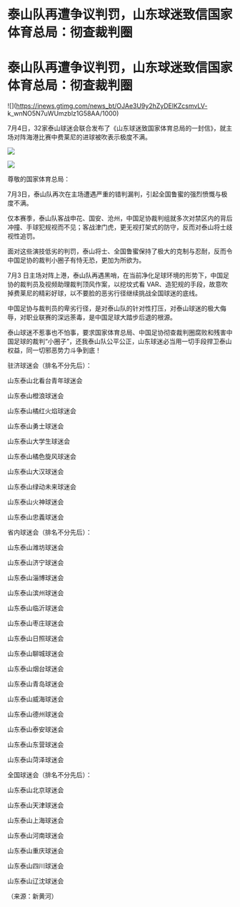 # 泰山队再遭争议判罚，山东球迷致信国家体育总局：彻查裁判圈

# 泰山队再遭争议判罚，山东球迷致信国家体育总局：彻查裁判圈

![](https://inews.gtimg.com/news_bt/OJAe3U9y2hZyDElKZcsmvLV-
k_wnNO5N7uWUmzblz1G58AA/1000)

7月4日，32家泰山球迷会联合发布了《山东球迷致国家体育总局的一封信》，就主场对阵海港比赛中费莱尼的进球被吹表示极度不满。

![](https://inews.gtimg.com/om_bt/OuWKdTg8GdzuKT7i3xnXTYDnPhKWaV0qpw3-G1GPsX6DUAA/1000)

![](https://inews.gtimg.com/om_bt/O7M7b58umfdBjau6tOx7jsbAK2zagZFxG6ZFQAL6-iwF4AA/1000)

尊敬的国家体育总局：

7月3日，泰山队再次在主场遭遇严重的错判漏判，引起全国鲁蜜的强烈愤慨与极度不满。

仅本赛季，泰山队客战申花、国安、沧州，中国足协裁判组就多次对禁区内的背后冲撞、手球犯规视而不见；客战津门虎，更无视打架式的防守，反而对泰山将士歧视性追罚。

面对这些演技低劣的判罚，泰山将士、全国鲁蜜保持了极大的克制与忍耐，反而令中国足协的裁判小圈子有恃无恐，更加为所欲为。

7月3 日主场对阵上港，泰山队再遇黑哨，在当前净化足球环境的形势下，中国足协的裁判员及视频助理裁判顶风作案，以挖坟式看
VAR、造犯规的手段，故意吹掉费莱尼的精彩好球，以不要脸的恶劣行径继续挑战全国球迷的底线。

中国足协与裁判员的卑劣行径，是对泰山队的针对性打压，对泰山球迷的极大侮辱，对职业联赛的深远荼毒，是中国足球大踏步后退的根源。

泰山球迷不惹事也不怕事，要求国家体育总局、中国足协彻查裁判圈腐败和残害中国足球的裁判“小圈子”，还我泰山队公平公正，山东球迷必当用一切手段捍卫泰山权益，同一切邪恶势力斗争到底！

驻济球迷会（排名不分先后）：

山东泰山北看台青年球迷会

山东泰山橙浪球迷会

山东泰山橘红火焰球迷会

山东泰山勇士球迷会

山东泰山大学生球迷会

山东泰山橘色旋风球迷会

山东泰山大汉球迷会

山东泰山绿动未来球迷会

山东泰山火神球迷会

山东泰山忠義球迷会

省内球迷会（排名不分先后）：

山东泰山潍坊球迷会

山东泰山济宁球迷会

山东泰山淄博球迷会

山东泰山滨州球迷会

山东泰山临沂球迷会

山东泰山枣庄球迷会

山东泰山日照球迷会

山东泰山聊城球迷会

山东泰山烟台球迷会

山东泰山青岛球迷会

山东泰山威海球迷会

山东泰山德州球迷会

山东泰山泰安球迷会

山东泰山东营球迷会

山东泰山菏泽球迷会

全国球迷会（排名不分先后）：

山东泰山北京球迷会

山东泰山天津球迷会

山东泰山上海球迷会

山东泰山河南球迷会

山东泰山重庆球迷会

山东泰山四川球迷会

山东泰山辽沈球迷会

（来源：新黄河）

